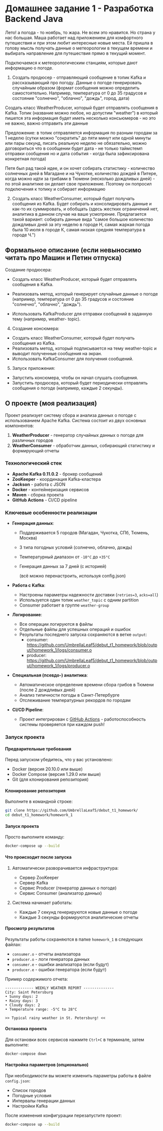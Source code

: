 # Домашнее задание 1 - Разработка Backend Java

Лето! а погода - то ноябрь, то жара. Не всем это нравится. Но страна у нас большая. Маша
работает над приложением для комфортного путешествия и при этом любит интересные новые
места. Ей пришла в голову мысль получать данные о метеорологии в текущем времени и
выбирать направление для путешествия прямо в текущий момент.

Подключаемся к метеорологическим станциям, которые дают информацию о погоде.

1. Создать продюсер - отправляющий сообщение в топик Kafka и рассказывающий про погоду.
   Данные о погоде генерировать случайным образом (формат сообщения можно определить
   самостоятельно. Например, температура от 0 до 35 градусов и состояние "солнечно", "облачно",
   "дождь", город, дата)

Создать класс WeatherProducer, который будет отправлять сообщения в Kafka. Топик (название
можно любое, но допустим "weather") в который пишется эта информация будет иметь несколько
консьюмеров - но это не важно, важно отправить эти данные

Предложение: в топик отправляется информация по разным городам за 1 неделю (сутки можно
"сократить" до пяти минут или одной минуты или пары секунд, писать реальную неделю не
обязательно, можно договориться что в сообщении будет дата - не только таймстемп отправки
сообщения но и дата события - когда была зафиксирована конкретная погода)

Петя был рад такой идее, и он хочет собирать статистику - количество солнечных дней в Магадане
и на Чукотке, количество дождей в Питере, когда можно идти за грибами в Тюмени (несколько
дождливых дней) - по этой аналитике он делает свое приложение. Поэтому он попросил
подключения к топику и собирает информацию

2. Создать класс WeatherConsumer, который будет получать сообщения из Kafka. Будет собирать и
   консолидировать данные и как-то их суммировать, и обобщать (здесь жестких ограничений нет,
   аналитика в данном случае на ваше усмотрение. Предлагается такой вариант: собирать данные
   вида "самое большое количество дождливых дней за эту неделю в городе Н, самая жаркая погода была 10 июля в городе К, самая низкая средняя
   температура в городе Ч.")

## Формальное описание (если невыносимо читать про Машин и Петин отпуска)

Создание продюсера:

- Создать класс WeatherProducer, который будет отправлять сообщения в Kafka.

- Реализовать метод, который генерирует случайные данные о погоде (например, температура
  от 0 до 35 градусов и состояние "солнечно", "облачно", "дождь").
- Использовать KafkaProducer для отправки сообщений в заданную тему (например, weather-
  topic).

4. Создание консюмера:

- Создать класс WeatherConsumer, который будет получать сообщения из Kafka.
- Реализовать метод, который подписывается на тему weather-topic и выводит полученные
  сообщения на экран.
- Использовать KafkaConsumer для получения сообщений.

5. Запуск приложения:

- Запустить консюмера, чтобы он начал слушать сообщения.
- Запустить продюсера, который будет периодически отправлять сообщения о погоде
  (например, каждые 2 секунды).

## О проекте (моя реализация)

Проект реализует систему сбора и анализа данных о погоде с использованием Apache Kafka. Система состоит из двух основных компонентов:

1. **WeatherProducer** - генератор случайных данных о погоде для различных городов
2. **WeatherConsumer** - обработчик данных, собирающий статистику и формирующий отчеты

### Технологический стек

- **Apache Kafka 0.11.0.2** - брокер сообщений
- **ZooKeeper** - координация Kafka-кластера
- **Jackson** - работа с JSON
- **Docker** - контейнеризация сервисов
- **Maven** - сборка проекта
- **GitHub Actions** - CI/CD pipeline

### Ключевые особенности реализации

- **Генерация данных**:

  - Поддерживается 5 городов (Магадан, Чукотка, СПб, Тюмень, Москва)
  - 3 типа погодных условий (солнечно, облачно, дождь)
  - Температурный диапазон от `-10°C` до `+35°C`
  - Генерация данных за 7 дней (с историей)

    (всё можно перенастроить, используя config.json)

- **Работа с Kafka**:

  - Настроены параметры надежности доставки (`retries=3`, `acks=all`)
  - Используется один топик `weather_topic` с одним partition
  - Consumer работает в группе `weather-group`

- **Логирование**:

  - Все операции логируются в файлы
  - Отдельные файлы для успешных операций и ошибок
  - Результаты последнего запуска сохраняются в ветке `output`:
    - consumer: https://github.com/UmbrellaLeaf5/debut_t1_homework/blob/output/homework_1/logs/consumer.o
    - producer: https://github.com/UmbrellaLeaf5/debut_t1_homework/blob/output/homework_1/logs/producer.o

- **Специальная (псевдо-) аналитика**:

  - Автоматическое определение времени сбора грибов в Тюмени (после 2 дождливых дней)
  - Анализ типичности погоды в Санкт-Петербурге
  - Отслеживание температурных рекордов по городам

- **CI/CD Pipeline**:

  - Проект интегрирован с [GitHub Actions](https://github.com/UmbrellaLeaf5/debut_t1_homework/actions) - работоспособность системы проверяется при каждом push!

### Запуск проекта

#### Предварительные требования

Перед запуском убедитесь, что у вас установлено:

- Docker (версия 20.10.0 или выше)
- Docker Compose (версия 1.29.0 или выше)
- Git (для клонирования репозитория)

#### Клонирование репозитория

Выполните в командной строке:

```bash
git clone https://github.com/UmbrellaLeaf5/debut_t1_homework/
cd debut_t1_homework/homework_1
```

#### Запуск проекта

Просто выполните команду:

```bash
docker-compose up --build
```

#### Что происходит после запуска

1. Автоматически разворачивается инфраструктура:

   - Сервер ZooKeeper
   - Сервер Kafka
   - Сервис Producer (генератор данных о погоде)
   - Сервис Consumer (анализатор данных)

2. Система начинает работать:
   - Каждые 7 секунд генерируются новые данные о погоде
   - Каждые 3 секунды формируются аналитические отчеты

#### Просмотр результатов

Результаты работы сохраняются в папке `homework_1` в следующих файлах:

- `consumer.o` - отчеты анализатора
- `producer.o` - логи генератора данных
- `consumer.e` - ошибки анализатора (если будут)
- `producer.e` - ошибки генератора (если будут)

Пример содержимого отчета:

```
------------- WEEKLY WEATHER REPORT --------------
City: Saint Petersburg
• Sunny days: 2
• Rainy days: 3
• Cloudy days: 2
• Temperature range: -5°C to 28°C

>> Typical rainy weather in St. Petersburg! <<
```

#### Остановка проекта

Для остановки всех сервисов нажмите `Ctrl+C` в терминале, затем выполните:

```bash
docker-compose down
```

#### Настройка параметров (опционально)

При необходимости вы можете изменить параметры работы в файле `config.json`:

- Список городов
- Погодные условия
- Интервалы генерации данных
- Настройки Kafka

После изменения конфигурации перезапустите проект:

```bash
docker-compose up --build
```
